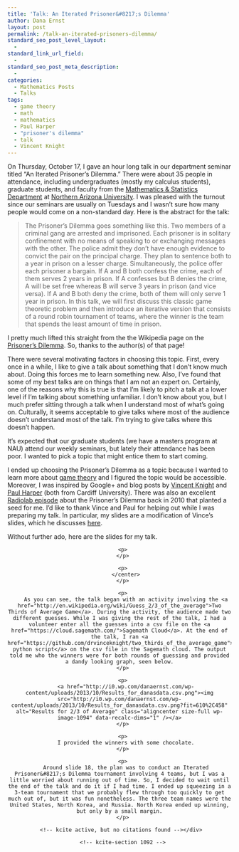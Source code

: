 ```yaml
---
title: 'Talk: An Iterated Prisoner&#8217;s Dilemma'
author: Dana Ernst
layout: post
permalink: /talk-an-iterated-prisoners-dilemma/
standard_seo_post_level_layout:
  - 
standard_link_url_field:
  - 
standard_seo_post_meta_description:
  - 
categories:
  - Mathematics Posts
  - Talks
tags:
  - game theory
  - math
  - mathematics
  - Paul Harper
  - "prisoner's dilemma"
  - talk
  - Vincent Knight
---
```

<div class="kcite-section" kcite-section-id="1092">
  <p>
    On Thursday, October 17, I gave an hour long talk in our department seminar titled &#8220;An Iterated Prisoner&#8217;s Dilemma.&#8221; There were about 35 people in attendance, including undergraduates (mostly my calculus students), graduate students, and faculty from the <a href="http://nau.edu/cefns/natsci/math/">Mathematics & Statistics Department</a> at <a href="http://nau.edu">Northern Arizona University</a>. I was pleased with the turnout since our seminars are usually on Tuesdays and I wasn&#8217;t sure how many people would come on a non-standard day. Here is the abstract for the talk:
  </p>
  
  <blockquote>
    <p>
      The Prisoner&#8217;s Dilemma goes something like this. Two members of a criminal gang are arrested and imprisoned. Each prisoner is in solitary confinement with no means of speaking to or exchanging messages with the other. The police admit they don&#8217;t have enough evidence to convict the pair on the principal charge. They plan to sentence both to a year in prison on a lesser charge. Simultaneously, the police offer each prisoner a bargain. If A and B both confess the crime, each of them serves 2 years in prison. If A confesses but B denies the crime, A will be set free whereas B will serve 3 years in prison (and vice versa). If A and B both deny the crime, both of them will only serve 1 year in prison. In this talk, we will first discuss this classic game theoretic problem and then introduce an iterative version that consists of a round robin tournament of teams, where the winner is the team that spends the least amount of time in prison.
    </p>
  </blockquote>
  
  <p>
    I pretty much lifted this straight from the the Wikipedia page on the <a href="http://en.wikipedia.org/wiki/Prisoner's_dilemma">Prisoner&#8217;s Dilemma</a>. So, thanks to the author(s) of that page!
  </p>
  
  <p>
    There were several motivating factors in choosing this topic. First, every once in a while, I like to give a talk about something that I don&#8217;t know much about. Doing this forces me to learn something new. Also, I&#8217;ve found that some of my best talks are on things that I am not an expert on. Certainly, one of the reasons why this is true is that I&#8217;m likely to pitch a talk at a lower level if I&#8217;m talking about something unfamiliar. I don&#8217;t know about you, but I much prefer sitting through a talk when I understand most of what&#8217;s going on. Culturally, it seems acceptable to give talks where most of the audience doesn&#8217;t understand most of the talk. I&#8217;m trying to give talks where this doesn&#8217;t happen.
  </p>
  
  <p>
    It&#8217;s expected that our graduate students (we have a masters program at NAU) attend our weekly seminars, but lately their attendance has been poor. I wanted to pick a topic that might entice them to start coming.
  </p>
  
  <p>
    I ended up choosing the Prisoner&#8217;s Dilemma as a topic because I wanted to learn more about <a href="http://en.wikipedia.org/wiki/Game_theory">game theory</a> and I figured the topic would be accessible. Moreover, I was inspired by Google+ and blog posts by <a href="http://www.vincent-knight.com/">Vincent Knight</a> and <a href="http://www.cardiff.ac.uk/maths/contactsandpeople/profiles/harper.html">Paul Harper</a> (both from Cardiff University). There was also an excellent <a href="http://www.radiolab.org/story/104082-prisoners-dilemma/">Radiolab episode</a> about the Prisoner&#8217;s Dilemma back in 2010 that planted a seed for me. I&#8217;d like to thank Vince and Paul for helping out while I was preparing my talk. In particular, my slides are a modification of Vince&#8217;s slides, which he discusses <a href="http://drvinceknight.blogspot.co.uk/2012/01/playing-games-during-outreach-event.html">here</a>.
  </p>
  
  <p>
    Without further ado, here are the slides for my talk.
  </p>
  
  <p>
    <center>
      </p> 
      
      <p>
      </p>
      
      <p>
        </center>
      </p>
      
      <p>
        As you can see, the talk began with an activity involving the <a href="http://en.wikipedia.org/wiki/Guess_2/3_of_the_average">Two Thirds of Average Game</a>. During the activity, the audience made two different guesses. While I was giving the rest of the talk, I had a volunteer enter all the guesses into a csv file on the <a href="https://cloud.sagemath.com/">Sagemath Cloud</a>. At the end of the talk, I ran <a href="https://github.com/drvinceknight/two_thirds_of_the_average_game">Vince&#8217;s python script</a> on the csv file in the Sagemath cloud. The output told me who the winners were for both rounds of guessing and provided a dandy looking graph, seen below.
      </p>
      
      <p>
        <a href="http://i0.wp.com/danaernst.com/wp-content/uploads/2013/10/Results_for_danasdata.csv.png"><img src="http://i0.wp.com/danaernst.com/wp-content/uploads/2013/10/Results_for_danasdata.csv.png?fit=610%2C458" alt="Results for 2/3 of Average" class="aligncenter size-full wp-image-1094" data-recalc-dims="1" /></a>
      </p>
      
      <p>
        I provided the winners with some chocolate.
      </p>
      
      <p>
        Around slide 18, the plan was to conduct an Iterated Prisoner&#8217;s Dilemma tournament involving 4 teams, but I was a little worried about running out of time. So, I decided to wait until the end of the talk and do it if I had time. I ended up squeezing in a 3-team tournament that we probably flew through too quickly to get much out of, but it was fun nonetheless. The three team names were the United States, North Korea, and Russia. North Korea ended up winning, but only by a small margin.
      </p>
      
      <!-- kcite active, but no citations found --></div> 
      
      <!-- kcite-section 1092 -->